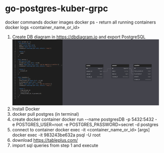 # go-postgres-kuber-grpc

docker commands
docker images
docker ps - return all running containers
docker logs <container_name_or_id>

1. Create DB diagram in https://dbdiagram.io and export PostgreSQL
![Alt text](./docs/db_diagram.png "DB diagram")
2. Install Docker
3. docker pull postgres (in terminal)
4. create docker container
docker run --name postgresDB -p 5432:5432 -e POSTGRES_USER=root -e POSTGRES_PASSWORD=secret -d postgres
5. connect to container 
docker exec -it <container_name_or_id> <command> [args]
docker exec -it 983243be632a psql -U root
6. download https://tableplus.com/
7. import sql queries from step 1 and execute 